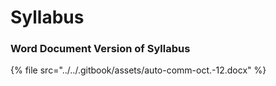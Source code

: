 # Syllabus

### Word Document Version of Syllabus

{% file src="../../.gitbook/assets/auto-comm-oct.-12.docx" %}

